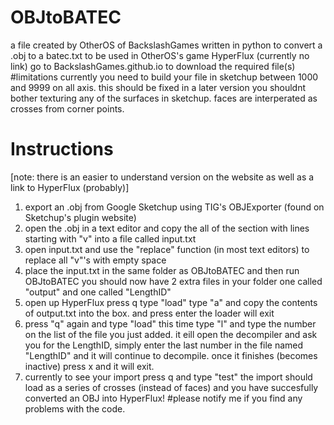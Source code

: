 # OBJtoBATEC
a file created by OtherOS of BackslashGames written in python to convert a .obj to a batec.txt to be used in OtherOS's game HyperFlux (currently no link) 
go to BackslashGames.github.io to download the required file(s)
#limitations
currently you need to build your file in sketchup between 1000 and 9999 on all axis. this should be fixed in a later version
you shouldnt bother texturing any of the surfaces in sketchup. faces are interperated as crosses from corner points.
# Instructions
[note: there is an easier to understand version on the website as well as a link to HyperFlux (probably)]
1. export an .obj from Google Sketchup using TIG's OBJExporter (found on Sketchup's plugin website)
2. open the .obj in a text editor and copy the all of the section with lines starting with "v" into a file called input.txt
3. open input.txt and use the "replace" function (in most text editors) to replace all "v"'s with empty space
4. place the input.txt in the same folder as OBJtoBATEC and then run OBJtoBATEC you should now have 2 extra files in your folder one called "output" and one called "LengthID"
5. open up HyperFlux press q type "load" type "a" and copy the contents of output.txt into the box. and press enter the loader will exit
6. press "q" again and type "load" this time type "l" and type the number on the list of the file you just added. it eill open the decompiler and ask you for the LengthID, simply enter the last number in the file named "LengthID" and it will continue to decompile. once it finishes (becomes inactive) press x and it will exit.
7. currently to see your import press q and type "test" the import should load as a series of crosses (instead of faces) and you have succesfully converted an OBJ into HyperFlux!
#please notify me if you find any problems with the code.
